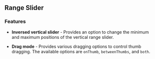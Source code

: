## Range Slider

### Features

* **Inversed vertical slider** - Provides an option to change the minimum and maximum positions of the vertical range slider.

* **Drag mode** - Provides various dragging options to control thumb dragging. The available options are `onThumb`, `betweenThumbs`, and `both`.
